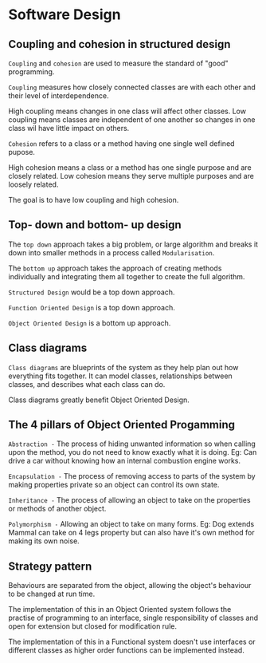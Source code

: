 # **Software Design**

## Coupling and cohesion in structured design
`Coupling` and `cohesion` are used to measure the standard of "good" programming. 

`Coupling` measures how closely connected classes are with each other and their level of interdependence.

High coupling means changes in one class will affect other classes. Low coupling means classes are independent of one another so changes in one class wil have little impact on others.

`Cohesion` refers to a class or a method having one single well defined pupose.

High cohesion means a class or a method has one single purpose and are closely related. Low cohesion means they serve multiple purposes and are loosely related.

The goal is to have low coupling and high cohesion.

## Top- down and bottom- up design

The `top down` approach takes a big problem, or large algorithm and breaks it down into smaller methods in a process called `Modularisation`.

The `bottom up` approach takes the approach of creating methods individually and integrating them all together to create the full algorithm. 

`Structured Design` would be a top down approach.

`Function Oriented Design` is a top down approach.

`Object Oriented Design` is a bottom up approach.

## Class diagrams

`Class diagrams` are blueprints of the system as they help plan out how everything fits together. It can model classes, relationships between classes, and describes what each class can do.

Class diagrams greatly benefit Object Oriented Design.

## The 4 pillars of Object Oriented Progamming

`Abstraction -` The process of hiding unwanted information so when calling upon the method, you do not need to know exactly what it is doing.
Eg: Can drive a car without knowing how an internal combustion engine works.

`Encapsulation -` The process of removing access to parts of the system by making properties private so an object can control its own state.

`Inheritance -` The process of allowing an object to take on the properties or methods of another object.

`Polymorphism -` Allowing an object to take on many forms.
Eg: Dog extends Mammal can take on 4 legs property but can also have it's own method for making its own noise.

## Strategy pattern

Behaviours are separated from the object, allowing the object's behaviour to be changed at run time.

The implementation of this in an Object Oriented system follows the practise of programming to an interface, single responsibility of classes and open for extension but closed for modification rule.

The implementation of this in a Functional system doesn't use interfaces or different classes as higher order functions can be implemented instead.



